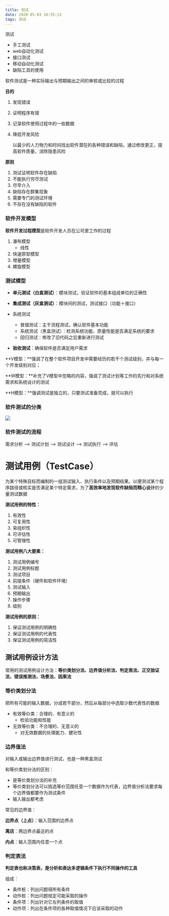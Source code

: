 ```yaml
---
title: 测试
date: 2020-05-03 10:55:13
tags: 测试
---
```


测试  

- 手工测试
- web自动化测试
- 接口测试
- 移动自动化测试
- 缺陷工具的使用

软件测试是一种实际输出与预期输出之间的审核或比较的过程

<!--more-->

**目的**

1. 发现错误

2. 证明程序有错

3. 记录软件使用过程中的一些数据

4. 降低开发风险

   以最少的人力物力和时间找出软件潜在的各种错误和缺陷，通过修改更正，提高软件质量，消除隐患风险

**原则**

1. 测试证明软件存在缺陷
2. 不能执行穷尽测试
3. 尽早介入
4. 缺陷存在群集现象
5. 需要专门的测试环境
6. 不存在没有缺陷的软件

### 软件开发模型

**软件开发过程模型**是软件开发人员在公司里工作的过程

1. 瀑布模型
   - 线性
2. 快速原型模型
3. 增量模型
4. 螺旋模型

### 测试模型

- **单元测试（白盒测试）**：模块测试，验证软件的基本组成单位的正确性

- **集成测试（灰盒测试）**：模块间的测试，测试接口（功能＋接口）

- 系统测试
  - 冒烟测试：主干流程测试，确认软件基本功能
  - 系统测试（黑盒测试）：检测系统功能、质量性能是否满足系统的要求
  - 回归测试：修改了旧代码之后重新进行测试
- **验收测试**：确保软件是否满足用户需求

**V模型：**强调了在整个软件项目开发中需要经历的若干个测试级别，并与每一个开发级别对应；

**W模型：**补充了V模型中忽略的内容，强调了测试计划等工作的先行和对系统需求和系统设计的测试

**H模型：**强调测试是独立的，只要测试准备完成，就可以执行

### 软件测试的分类

![](https://tupian-1300728887.cos.ap-chengdu.myqcloud.com/classify.png)

### 软件测试的流程

需求分析 --> 测试计划 --> 测试设计 --> 测试执行 --> 评估

# 测试用例（TestCase）

为某个特殊目标而编制的一组测试输入、执行条件以及预期结果。以便测试某个程序路径或核实是否满足某个特定需求，为了**高效率地发现软件缺陷而精心设计**的少量测试数据

**测试用例的特性：**

1. 有效性
2. 可复用性
3. 易组织性
4. 可评估性
5. 可管理性

**测试用例八大要素：**

1. 测试用例编号
2. 测试用例标题
3. 测试项目
4. 前提条件（硬件和软件环境）
5. 测试输入
6. 预期输出
7. 操作步骤
8. 级别

**测试用例的原则：**

1. 保证测试用例的明确性
2. 保证测试用例的代表性
3. 保证测试用例的简洁性

## 测试用例设计方法

常用的测试用例设计方法：**等价类划分法、边界值分析法、判定表法、正交验证法、错误推测法、场景法、因果法**

### 等价类划分法

把所有可能的输入数据，分成若干部分，然后从每部分中选取少数代表性的数据

- 有效等价类：合理的、有意义的
  - 检验功能和性能
- 无效等价类：不合理的、无意义的
  - 对无效数据的处理能力、健壮性

### 边界值法

对输入或输出边界值进行测试，也是一种黑盒测试

和等价类划分法的区别：

- 是等价类划分法的补充
- 等价类划分法可以挑选等价范围任意一个数据作为代表，边界值分析法要求每个边界值都要作为测试条件
- 输入输出都考虑

常见的边界值：

**边界点（上点）**：输入范围的边界点

**离店**：两边界点最近的点

**内点**：输入范围内任意一个点

### 判定表法

**判定表也称决策表，是分析和表达多逻辑条件下执行不同操作的工具**

组成：

- 条件桩：列出问题得所有条件
- 动作桩：列出问题规定可能采取的操作
- 条件项：列出针对它左列条件的取值
- 动作项：列出在条件项的各种取值情况下应该采取的动作